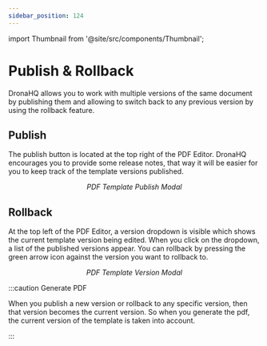 ```yaml
---
sidebar_position: 124
---
```


import Thumbnail from '@site/src/components/Thumbnail';

# Publish & Rollback

DronaHQ allows you to work with multiple versions of the same document by publishing them and allowing to switch back to any previous version by using the rollback feature.

## Publish
The publish button is located at the top right of the PDF Editor. DronaHQ encourages you to provide some release notes, that way it will be easier for you to keep track of the template versions published.

<figure>
    <Thumbnail src="/img/pdf_creator/publish-and-rollback/publish-notes.png" alt="PDF Template Publish Modal" />
    <figcaption align='center'><i>PDF Template Publish Modal</i></figcaption>
</figure>

## Rollback
At the top left of the PDF Editor, a version dropdown is visible which shows the current template version being edited. When you click on the dropdown, a list of the published versions appear. You can rollback by pressing the green arrow icon against the version you want to rollback to. 

<figure>
    <Thumbnail src="/img/pdf_creator/publish-and-rollback/rollback-menu.png" alt="PDF Template Version Modal" />
    <figcaption align='center'><i>PDF Template Version Modal</i></figcaption>
</figure>

:::caution Generate PDF

When you publish a new version or rollback to any specific version, then that version becomes the current version. So when you generate the pdf, the current version of the template is taken into account.

:::